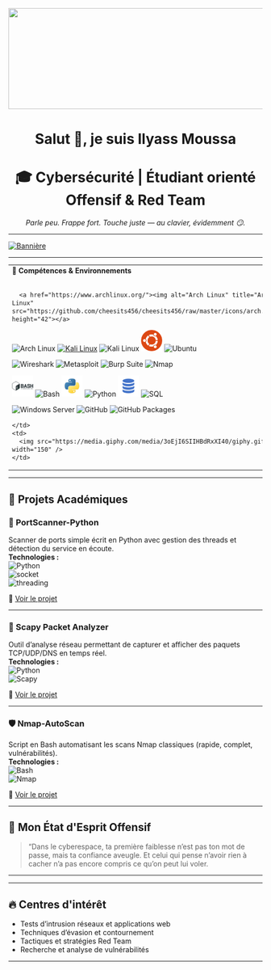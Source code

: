 <p align="center">
  <img src="Vidéo sans titre ‐ Réalisée avec Clipchamp.gif" width="800" height="200" />
</p>

<h1 align="center">Salut 👋, je suis Ilyass Moussa</h1>

<div align="center">
  <h1>🎓 Cybersécurité | Étudiant orienté Offensif & Red Team</h1>
  <p><em>Parle peu. Frappe fort. Touche juste — au clavier, évidemment 😏.</em></p>
</div>

---

[![Bannière](https://user-images.githubusercontent.com/79813703/224882534-09d61d4f-f019-45af-819c-918c8a1d3b83.gif)](https://github.com/ilyass-moussa) 

---
<table>
  <tr>
    <td>
      <strong>🔧 Compétences & Environnements</strong>
      <br><br>
     
      
      <a href="https://www.archlinux.org/"><img alt="Arch Linux" title="Arch Linux" src="https://github.com/cheesits456/cheesits456/raw/master/icons/arch.png" height="42"></a>
![Arch Linux](https://img.shields.io/badge/-Arch_Linux-1793D1?logo=arch-linux&logoColor=white)
<a href="https://www.kali.org/"><img alt="Kali Linux" title="Kali Linux" src="https://upload.wikimedia.org/wikipedia/commons/2/2b/Kali-dragon-icon.svg" height="42"></a>
![Kali Linux](https://img.shields.io/badge/-Kali_Linux-557C94?logo=kali-linux&logoColor=white)
<a href="https://ubuntu.com/"><img alt="Ubuntu" title="Ubuntu" src="https://raw.githubusercontent.com/github/explore/80688e429a7d4ef2fca1e82350fe8e3517d3494d/topics/ubuntu/ubuntu.png" height="42"></a>
![Ubuntu](https://img.shields.io/badge/-Ubuntu-E95420?logo=ubuntu&logoColor=white)




![Wireshark](https://img.shields.io/badge/-Wireshark-1679A7?logo=wireshark&logoColor=white)
![Metasploit](https://img.shields.io/badge/-Metasploit-FF0000?logo=metasploit&logoColor=white)
![Burp Suite](https://img.shields.io/badge/-Burp_Suite-F47C20?logo=burp-suite&logoColor=white)
![Nmap](https://img.shields.io/badge/-Nmap-4F5D95?logo=nmap&logoColor=white)

<a href="https://www.gnu.org/software/bash/"><img alt="Bash" title="Bash" src="https://raw.githubusercontent.com/github/explore/master/topics/bash/bash.png" height="42"></a>
![Bash](https://img.shields.io/badge/-Bash-121011?logo=gnu-bash&logoColor=white)
<a href="https://www.python.org/"><img alt="Python" title="Python" src="https://raw.githubusercontent.com/github/explore/master/topics/python/python.png" height="42"></a>
![Python](https://img.shields.io/badge/-Python-3776AB?logo=python&logoColor=white)
<a href="https://www.mysql.com/"><img alt="SQL" title="SQL" src="https://raw.githubusercontent.com/github/explore/master/topics/sql/sql.png" height="42"></a>
![SQL](https://img.shields.io/badge/-SQL-4479A1?logo=mysql&logoColor=white)






![Windows Server](https://img.shields.io/badge/-Windows_Server-0078D6?logo=windows&logoColor=white)
![GitHub](https://img.shields.io/badge/-GitHub-181717?logo=github&logoColor=white)
![GitHub Packages](https://img.shields.io/badge/-GitHub_Packages-24292E?logo=github&logoColor=white)

    </td>
    <td>
      <img src="https://media.giphy.com/media/3oEjI6SIIHBdRxXI40/giphy.gif" width="150" />
    </td>
  </tr>
</table>


---

## 🚀 Projets Académiques 

### 🔎 PortScanner-Python  
Scanner de ports simple écrit en Python avec gestion des threads et détection du service en écoute.  
**Technologies :**  
![Python](https://img.shields.io/badge/Python-3776AB)   
![socket](https://img.shields.io/badge/socket-5C94FB)   
![threading](https://img.shields.io/badge/threading-4B8F75) 

🔗 [Voir le projet](https://github.com/ilyass-moussa/PortScanner-Python)


---

### 📡 Scapy Packet Analyzer
Outil d’analyse réseau permettant de capturer et afficher des paquets TCP/UDP/DNS en temps réel.  
**Technologies :**  
![Python](https://img.shields.io/badge/Python-3776AB)   
![Scapy](https://img.shields.io/badge/Scapy-3A8FCD) 

🔗 [Voir le projet](https://github.com/ilyass-moussa/Scapy-Packet-Analyzer)


---

### 🛡️ Nmap-AutoScan
Script en Bash automatisant les scans Nmap classiques (rapide, complet, vulnérabilités).  
**Technologies :**  
![Bash](https://img.shields.io/badge/Bash-4EAA25)   
![Nmap](https://img.shields.io/badge/Nmap-4F5D95) 

🔗 [Voir le projet](https://github.com/ilyass-moussa/Nmap-AutoScan)

---

## 🧠 Mon État d'Esprit Offensif

> “Dans le cyberespace, ta première faiblesse n’est pas ton mot de passe, mais ta confiance aveugle. 
Et celui qui pense n’avoir rien à cacher n’a pas encore compris ce qu’on peut lui voler.


---


---

## 🔥 Centres d'intérêt  
- Tests d’intrusion réseaux et applications web  
- Techniques d’évasion et contournement  
- Tactiques et stratégies Red Team  
- Recherche et analyse de vulnérabilités  

---

